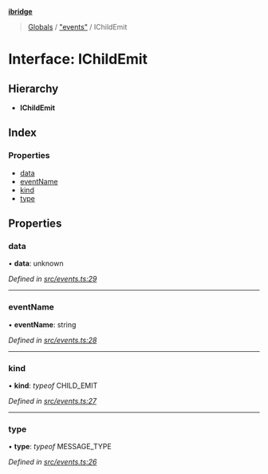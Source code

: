 **[ibridge](../README.md)**

> [Globals](../README.md) / ["events"](../modules/_events_.md) / IChildEmit

# Interface: IChildEmit

## Hierarchy

* **IChildEmit**

## Index

### Properties

* [data](_events_.ichildemit.md#data)
* [eventName](_events_.ichildemit.md#eventname)
* [kind](_events_.ichildemit.md#kind)
* [type](_events_.ichildemit.md#type)

## Properties

### data

•  **data**: unknown

*Defined in [src/events.ts:29](https://github.com/franleplant/ibridge/blob/046b2f2/src/events.ts#L29)*

___

### eventName

•  **eventName**: string

*Defined in [src/events.ts:28](https://github.com/franleplant/ibridge/blob/046b2f2/src/events.ts#L28)*

___

### kind

•  **kind**: *typeof* CHILD\_EMIT

*Defined in [src/events.ts:27](https://github.com/franleplant/ibridge/blob/046b2f2/src/events.ts#L27)*

___

### type

•  **type**: *typeof* MESSAGE\_TYPE

*Defined in [src/events.ts:26](https://github.com/franleplant/ibridge/blob/046b2f2/src/events.ts#L26)*
